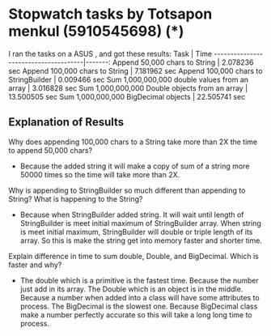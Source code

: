 # Stopwatch tasks by Totsapon menkul (5910545698) (*)
I ran the tasks on a ASUS , and got
these results:
Task | Time
--------------------------------------|-------:
Append 50,000 chars to String | 2.078236 sec
Append 100,000 chars to String | 7.181962 sec
Append 100,000 chars to StringBuilder | 0.009466 sec
Sum 1,000,000,000 double values from an array | 3.016828 sec
Sum 1,000,000,000 Double objects from an array | 13.500505 sec
Sum 1,000,000,000 BigDecimal objects | 22.505741 sec
## Explanation of Results

Why does appending 100,000 chars to a String take more than 2X the time to append 50,000 chars?
- Because the added string it will make a copy of sum of a string more 50000 times so the time will take more than 2X.

Why is appending to StringBuilder so much different than appending to String? What is happening to the String?
- Because when StringBuilder added string. It will wait until length of StringBuilder is meet initial maximum of StringBuilder array.
When string is meet initial maximum, StringBuilder will double or triple length of its array. So this is make the string get into memory faster and shorter time.

Explain difference in time to sum double, Double, and BigDecimal. Which is faster and why?
- The double which is a primitive is the fastest time. Because the number just add in its array. 
  The Double which is an object is in the middle. Because a number when added into a class will have some attributes to process. 
  The BigDecimal is the slowest one. Because BigDecimal class make a number perfectly accurate so this will take a long long time 
  to process.
